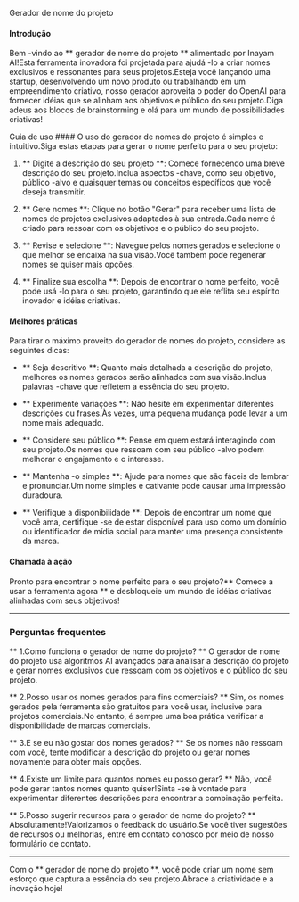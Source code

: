 Gerador de nome do projeto

#### Introdução
Bem -vindo ao ** gerador de nome do projeto ** alimentado por Inayam AI!Esta ferramenta inovadora foi projetada para ajudá -lo a criar nomes exclusivos e ressonantes para seus projetos.Esteja você lançando uma startup, desenvolvendo um novo produto ou trabalhando em um empreendimento criativo, nosso gerador aproveita o poder do OpenAI para fornecer idéias que se alinham aos objetivos e público do seu projeto.Diga adeus aos blocos de brainstorming e olá para um mundo de possibilidades criativas!

Guia de uso ####
O uso do gerador de nomes do projeto é simples e intuitivo.Siga estas etapas para gerar o nome perfeito para o seu projeto:

1. ** Digite a descrição do seu projeto **: Comece fornecendo uma breve descrição do seu projeto.Inclua aspectos -chave, como seu objetivo, público -alvo e quaisquer temas ou conceitos específicos que você deseja transmitir.

2. ** Gere nomes **: Clique no botão "Gerar" para receber uma lista de nomes de projetos exclusivos adaptados à sua entrada.Cada nome é criado para ressoar com os objetivos e o público do seu projeto.

3. ** Revise e selecione **: Navegue pelos nomes gerados e selecione o que melhor se encaixa na sua visão.Você também pode regenerar nomes se quiser mais opções.

4. ** Finalize sua escolha **: Depois de encontrar o nome perfeito, você pode usá -lo para o seu projeto, garantindo que ele reflita seu espírito inovador e idéias criativas.

#### Melhores práticas
Para tirar o máximo proveito do gerador de nomes do projeto, considere as seguintes dicas:

- ** Seja descritivo **: Quanto mais detalhada a descrição do projeto, melhores os nomes gerados serão alinhados com sua visão.Inclua palavras -chave que refletem a essência do seu projeto.

- ** Experimente variações **: Não hesite em experimentar diferentes descrições ou frases.Às vezes, uma pequena mudança pode levar a um nome mais adequado.

- ** Considere seu público **: Pense em quem estará interagindo com seu projeto.Os nomes que ressoam com seu público -alvo podem melhorar o engajamento e o interesse.

- ** Mantenha -o simples **: Ajude para nomes que são fáceis de lembrar e pronunciar.Um nome simples e cativante pode causar uma impressão duradoura.

- ** Verifique a disponibilidade **: Depois de encontrar um nome que você ama, certifique -se de estar disponível para uso como um domínio ou identificador de mídia social para manter uma presença consistente da marca.

#### Chamada à ação
Pronto para encontrar o nome perfeito para o seu projeto?** Comece a usar a ferramenta agora ** e desbloqueie um mundo de idéias criativas alinhadas com seus objetivos!

----

### Perguntas frequentes

** 1.Como funciona o gerador de nome do projeto? **
O gerador de nome do projeto usa algoritmos AI avançados para analisar a descrição do projeto e gerar nomes exclusivos que ressoam com os objetivos e o público do seu projeto.

** 2.Posso usar os nomes gerados para fins comerciais? **
Sim, os nomes gerados pela ferramenta são gratuitos para você usar, inclusive para projetos comerciais.No entanto, é sempre uma boa prática verificar a disponibilidade de marcas comerciais.

** 3.E se eu não gostar dos nomes gerados? **
Se os nomes não ressoam com você, tente modificar a descrição do projeto ou gerar nomes novamente para obter mais opções.

** 4.Existe um limite para quantos nomes eu posso gerar? **
Não, você pode gerar tantos nomes quanto quiser!Sinta -se à vontade para experimentar diferentes descrições para encontrar a combinação perfeita.

** 5.Posso sugerir recursos para o gerador de nome do projeto? **
Absolutamente!Valorizamos o feedback do usuário.Se você tiver sugestões de recursos ou melhorias, entre em contato conosco por meio de nosso formulário de contato.

----

Com o ** gerador de nome do projeto **, você pode criar um nome sem esforço que captura a essência do seu projeto.Abrace a criatividade e a inovação hoje!